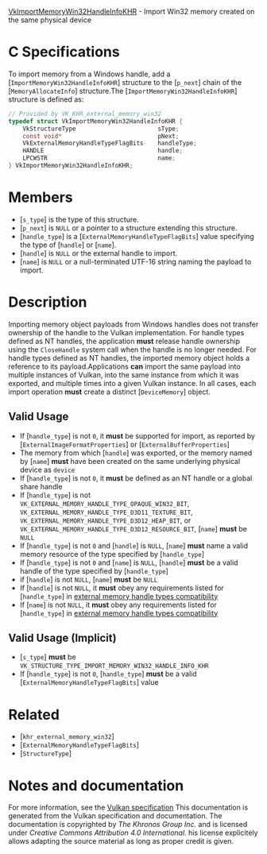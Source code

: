 [VkImportMemoryWin32HandleInfoKHR](https://www.khronos.org/registry/vulkan/specs/1.3-extensions/man/html/VkImportMemoryWin32HandleInfoKHR.html) - Import Win32 memory created on the same physical device

# C Specifications
To import memory from a Windows handle, add a
[`ImportMemoryWin32HandleInfoKHR`] structure to the [`p_next`] chain of
the [`MemoryAllocateInfo`] structure.The [`ImportMemoryWin32HandleInfoKHR`] structure is defined as:
```c
// Provided by VK_KHR_external_memory_win32
typedef struct VkImportMemoryWin32HandleInfoKHR {
    VkStructureType                       sType;
    const void*                           pNext;
    VkExternalMemoryHandleTypeFlagBits    handleType;
    HANDLE                                handle;
    LPCWSTR                               name;
} VkImportMemoryWin32HandleInfoKHR;
```

# Members
- [`s_type`] is the type of this structure.
- [`p_next`] is `NULL` or a pointer to a structure extending this structure.
- [`handle_type`] is a [`ExternalMemoryHandleTypeFlagBits`] value specifying the type of [`handle`] or [`name`].
- [`handle`] is `NULL` or the external handle to import.
- [`name`] is `NULL` or a null-terminated UTF-16 string naming the payload to import.

# Description
Importing memory object payloads from Windows handles does not transfer
ownership of the handle to the Vulkan implementation.
For handle types defined as NT handles, the application  **must**  release handle
ownership using the `CloseHandle` system call when the handle is no
longer needed.
For handle types defined as NT handles, the imported memory object holds a
reference to its payload.Applications  **can**  import the same payload into multiple instances of Vulkan,
into the same instance from which it was exported, and multiple times into a
given Vulkan instance.
In all cases, each import operation  **must**  create a distinct
[`DeviceMemory`] object.
## Valid Usage
-    If [`handle_type`] is not `0`, it  **must**  be supported for import, as reported by [`ExternalImageFormatProperties`] or [`ExternalBufferProperties`]
-    The memory from which [`handle`] was exported, or the memory named by [`name`] **must**  have been created on the same underlying physical device as `device`
-    If [`handle_type`] is not `0`, it  **must**  be defined as an NT handle or a global share handle
-    If [`handle_type`] is not `VK_EXTERNAL_MEMORY_HANDLE_TYPE_OPAQUE_WIN32_BIT`, `VK_EXTERNAL_MEMORY_HANDLE_TYPE_D3D11_TEXTURE_BIT`, `VK_EXTERNAL_MEMORY_HANDLE_TYPE_D3D12_HEAP_BIT`, or `VK_EXTERNAL_MEMORY_HANDLE_TYPE_D3D12_RESOURCE_BIT`, [`name`] **must**  be `NULL`
-    If [`handle_type`] is not `0` and [`handle`] is `NULL`, [`name`] **must**  name a valid memory resource of the type specified by [`handle_type`]
-    If [`handle_type`] is not `0` and [`name`] is `NULL`, [`handle`] **must**  be a valid handle of the type specified by [`handle_type`]
-    if [`handle`] is not `NULL`, [`name`] **must**  be `NULL`
-    If [`handle`] is not `NULL`, it  **must**  obey any requirements listed for [`handle_type`] in [external memory handle types compatibility](https://www.khronos.org/registry/vulkan/specs/1.3-extensions/html/vkspec.html#external-memory-handle-types-compatibility)
-    If [`name`] is not `NULL`, it  **must**  obey any requirements listed for [`handle_type`] in [external memory handle types compatibility](https://www.khronos.org/registry/vulkan/specs/1.3-extensions/html/vkspec.html#external-memory-handle-types-compatibility)

## Valid Usage (Implicit)
-  [`s_type`] **must**  be `VK_STRUCTURE_TYPE_IMPORT_MEMORY_WIN32_HANDLE_INFO_KHR`
-    If [`handle_type`] is not `0`, [`handle_type`] **must**  be a valid [`ExternalMemoryHandleTypeFlagBits`] value

# Related
- [`khr_external_memory_win32`]
- [`ExternalMemoryHandleTypeFlagBits`]
- [`StructureType`]

# Notes and documentation
For more information, see the [Vulkan specification](https://www.khronos.org/registry/vulkan/specs/1.3-extensions/html/vkspec.html)
This documentation is generated from the Vulkan specification and documentation.
The documentation is copyrighted by *The Khronos Group Inc.* and is licensed under *Creative Commons Attribution 4.0 International*.
his license explicitely allows adapting the source material as long as proper credit is given.
        